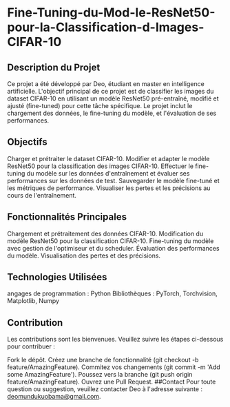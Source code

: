 # Fine-Tuning-du-Mod-le-ResNet50-pour-la-Classification-d-Images-CIFAR-10
## Description du Projet
Ce projet a été développé par Deo, étudiant en master en intelligence artificielle. L'objectif principal de ce projet est de classifier les images du dataset CIFAR-10 en utilisant un modèle ResNet50 pré-entraîné, modifié et ajusté (fine-tuned) pour cette tâche spécifique. Le projet inclut le chargement des données, le fine-tuning du modèle, et l'évaluation de ses performances.




## Objectifs
Charger et prétraiter le dataset CIFAR-10.
Modifier et adapter le modèle ResNet50 pour la classification des images CIFAR-10.
Effectuer le fine-tuning du modèle sur les données d'entraînement et évaluer ses performances sur les données de test.
Sauvegarder le modèle fine-tuné et les métriques de performance.
Visualiser les pertes et les précisions au cours de l'entraînement.
## Fonctionnalités Principales
Chargement et prétraitement des données CIFAR-10.
Modification du modèle ResNet50 pour la classification CIFAR-10.
Fine-tuning du modèle avec gestion de l'optimiseur et du scheduler.
Évaluation des performances du modèle.
Visualisation des pertes et des précisions.
## Technologies Utilisées
angages de programmation : Python
Bibliothèques : PyTorch, Torchvision, Matplotlib, Numpy
## Contribution
Les contributions sont les bienvenues. Veuillez suivre les étapes ci-dessous pour contribuer :

Fork le dépôt.
Créez une branche de fonctionnalité (git checkout -b feature/AmazingFeature).
Commitez vos changements (git commit -m 'Add some AmazingFeature').
Poussez vers la branche (git push origin feature/AmazingFeature).
Ouvrez une Pull Request.
##Contact
Pour toute question ou suggestion, veuillez contacter Deo à l'adresse suivante : deomundukuobama@gmail.com.
